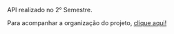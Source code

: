API realizado no 2° Semestre.

Para acompanhar a organização do projeto, [clique aqui!](https://www.quora.com)


